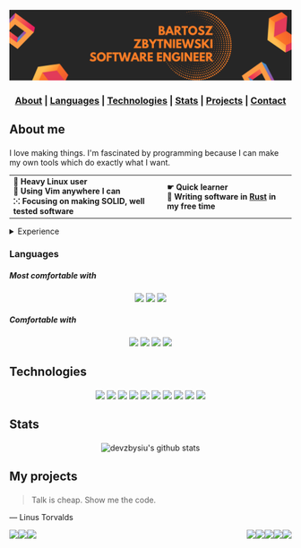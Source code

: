 ![banner](banner.png)

<div align="center">

  <h3>
    <a href="#about">About</a>
    <span> | </span>
    <a href="#languages">Languages</a>
    <span> | </span>
    <a href="#technologies">Technologies</a>
    <span> | </span>
    <a href="#stats">Stats</a>
    <span> | </span>
    <a href="#projects">Projects</a>
    <span> | </span>
    <a href="mailto:bartosz.zbytniewski.dev@gmail.com" alt="Contact me">Contact</a>
  </h3>
</div>

## <p id="about">About me</p>
I love making things. I'm fascinated by programming because I can make my own tools which do exactly
what I want.

<div align="center">

<table>
  <tr>
    <td align="left"><b>🐧 Heavy Linux user<br>🍕 Using Vim anywhere I can<br>⁙ Focusing on making SOLID, well tested software</b></td>
    <td align="left"><b>☛ Quick learner<br>🦀 Writing software in <a href="https://www.rust-lang.org/">Rust</a> in my free time<br><b></td>
  </tr>
</table>

</div>

<details>
  <summary>Experience</summary>

  - over 5 years of commercial experience in Java
  - working on multiple projects in international teams for big clients (worldwide, known brands)
  - technical interviewer of Java devs for over 3 years
  - technical interviewer of React devs

</details>

### <p id="languages">Languages</p>

##### Most comfortable with
<div align="center">
  <img src="https://img.shields.io/badge/-Rust-f2f2f2?style=for-the-badge&logo=Rust&logoColor=000"/>
  <img src="https://img.shields.io/badge/-Shell-f2f2f2?style=for-the-badge&logo=Shell"/>
  <img src="https://img.shields.io/badge/-Java-f2f2f2?style=for-the-badge&logo=Java&logoColor=007396"/>
</div>

##### Comfortable with
<div align="center">
  <img src="https://img.shields.io/badge/-JavaScript-f2f2f2?style=for-the-badge&logo=JavaScript"/>
  <img src="https://img.shields.io/badge/-TypeScript-f2f2f2?style=for-the-badge&logo=TypeScript"/>
  <img src="https://img.shields.io/badge/-Dart-f2f2f2?style=for-the-badge&logo=Dart&logoColor=000"/>
  <img src="https://img.shields.io/badge/-Python-f2f2f2?style=for-the-badge&logo=Python"/>
</div>

## <p id="technologies">Technologies</p>
<div align="center">
  <img src="https://img.shields.io/badge/-Linux-f2f2f2?style=for-the-badge&logo=Linux&logoColor=000"/>
  <img src="https://img.shields.io/badge/-AWS-f2f2f2?style=for-the-badge&logo=Amazon-AWS&logoColor=F90"/>
  <img src="https://img.shields.io/badge/-Docker-f2f2f2?style=for-the-badge&logo=Docker"/>
  <img src="https://img.shields.io/badge/-Kubernetes-f2f2f2?style=for-the-badge&logo=Kubernetes"/>
  <img src="https://img.shields.io/badge/-React-f2f2f2?style=for-the-badge&logo=React"/>
  <img src="https://img.shields.io/badge/-Vue-f2f2f2?style=for-the-badge&logo=Vue.js"/>
  <img src="https://img.shields.io/badge/-Node.js-f2f2f2?style=for-the-badge&logo=node.js"/>
  <img src="https://img.shields.io/badge/-Flutter-f2f2f2?style=for-the-badge&logo=flutter&logoColor=blue"/>
  <img src="https://img.shields.io/badge/-Google%20cloud-f2f2f2?style=for-the-badge&logo=google-cloud"/>
  <img src="https://img.shields.io/badge/-Terraform-f2f2f2?style=for-the-badge&logo=terraform&logoColor=purple"/>
</div>

## <p id="stats">Stats</p>

<div align="center">

  ![devzbysiu's github stats](https://github-readme-stats.vercel.app/api?username=devzbysiu&count_private=true&include_all_commits=true)

</div>

## <p id="my-projects">My projects</p>

> Talk is cheap. Show me the code.

― Linus Torvalds

<a href="https://github.com/devzbysiu/je">
  <img align="right" src="https://github-readme-stats.vercel.app/api/pin/?username=devzbysiu&repo=je" />
</a>

<a href="https://github.com/devzbysiu/cargo-blinc">
  <img align="right" src="https://github-readme-stats.vercel.app/api/pin/?username=devzbysiu&repo=cargo-blinc" />
</a>

<a href="https://github.com/devzbysiu/dox">
  <img align="right" src="https://github-readme-stats.vercel.app/api/pin/?username=devzbysiu&repo=dox" />
</a>

<a href="https://github.com/devzbysiu/quizers">
  <img align="right" src="https://github-readme-stats.vercel.app/api/pin/?username=devzbysiu&repo=quizers" />
</a>

<a href="https://github.com/devzbysiu/transition">
  <img align="left" src="https://github-readme-stats.vercel.app/api/pin/?username=devzbysiu&repo=transition" />
</a>

<a href="https://github.com/devzbysiu/cleaboard">
  <img align="left" src="https://github-readme-stats.vercel.app/api/pin/?username=devzbysiu&repo=cleaboard" />
</a>

<a href="https://github.com/devzbysiu/books-daemon">
  <img align="left" src="https://github-readme-stats.vercel.app/api/pin/?username=devzbysiu&repo=books-daemon" />
</a>

<a href="https://github.com/devzbysiu/sweetch-bot">
  <img align="right" src="https://github-readme-stats.vercel.app/api/pin/?username=devzbysiu&repo=sweetch-bot" />
</a>
